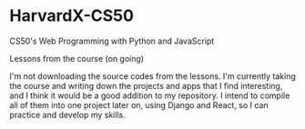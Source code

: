 # HarvardX-CS50
 CS50's Web Programming with Python and JavaScript

Lessons from the course (on going)

I'm not downloading the source codes from the lessons. I'm currently taking the course and writing down the projects and apps that I find interesting, and I think it would be a good addition to my repository.
I intend to compile all of them into one project later on, using Django and React, so I can practice and develop my skills. 
